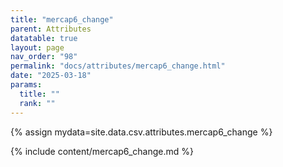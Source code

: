 ```yaml
---
title: "mercap6_change"
parent: Attributes
datatable: true
layout: page
nav_order: "98"
permalink: "docs/attributes/mercap6_change.html"
date: "2025-03-18"
params:
  title: ""
  rank: ""
---
```

{% assign mydata=site.data.csv.attributes.mercap6_change %} 

{% include content/mercap6_change.md %}
